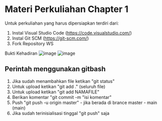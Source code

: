 # Materi Perkuliahan Chapter 1

Untuk perkuliahan yang harus dipersiapkan terdiri dari:

1. Instal Visual Studio Code (https://code.visualstudio.com/)
2. Instal Git SCM (https://git-scm.com/)
3. Fork Repository WS

Bukti Kehadiran
![image](https://user-images.githubusercontent.com/15622730/224464406-ae393a52-ff46-480f-a591-e5ea347c503e.png)
![image](https://user-images.githubusercontent.com/15622730/224464412-5cbfe4e4-1777-4ec4-8887-8d58f60ce45c.png)

## Perintah menggunakan gitbash

1. Jika sudah menambahkan file ketikan "git status"
2. Untuk upload ketikan "git add ." (seluruh file)
3. Untuk upload ketikan "git add NAMAFILE"
4. Berikan komentar "git commit -m "isi komentar"
5. Push "git push -u origin master" - jika berada di brance master - main (main)
6. Jika sudah terinisialisasi tinggal "git push" saja
